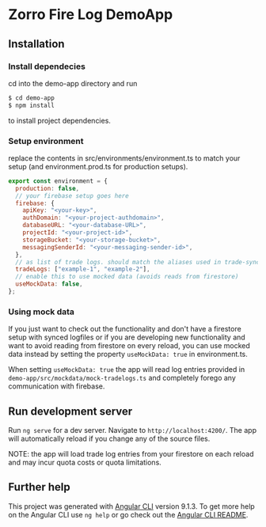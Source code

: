 # Zorro Fire Log DemoApp

## Installation

### Install dependecies

cd into the demo-app directory and run

```sh
$ cd demo-app
$ npm install
```

to install project dependencies.

### Setup environment

replace the contents in src/environments/environment.ts to match your setup (and environment.prod.ts for production setups).

```js
export const environment = {
  production: false,
  // your firebase setup goes here
  firebase: {
    apiKey: "<your-key>",
    authDomain: "<your-project-authdomain>",
    databaseURL: "<your-database-URL>",
    projectId: "<your-project-id>",
    storageBucket: "<your-storage-bucket>",
    messagingSenderId: "<your-messaging-sender-id>",
  },
  // as list of trade logs. should match the aliases used in trade-sync
  tradeLogs: ["example-1", "example-2"],
  // enable this to use mocked data (avoids reads from firestore)
  useMockData: false,
};
```

### Using mock data
If you just want to check out the functionality and don't have a firestore setup with synced logfiles or if you are developing new functionality and want to avoid reading from firestore on every reload, you can use mocked data instead by setting the property `useMockData: true` in environment.ts.

When setting `useMockData: true` the app will read log entries provided in `demo-app/src/mockdata/mock-tradelogs.ts` and completely forego any communication with firebase.

## Run development server
Run `ng serve` for a dev server. Navigate to `http://localhost:4200/`. The app will automatically reload if you change any of the source files.

NOTE: the app will load trade log entries from your firestore on each reload and may incur quota costs or quota limitations. 

## Further help

This project was generated with [Angular CLI](https://github.com/angular/angular-cli) version 9.1.3.
To get more help on the Angular CLI use `ng help` or go check out the [Angular CLI README](https://github.com/angular/angular-cli/blob/master/README.md).
